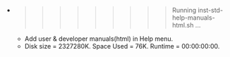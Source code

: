 * >>>>>>>>> Running inst-std-help-manuals-html.sh ...
  * Add user & developer manuals(html) in Help menu.
  * Disk size = 2327280K. Space Used = 76K. Runtime = 00:00:00:00.
